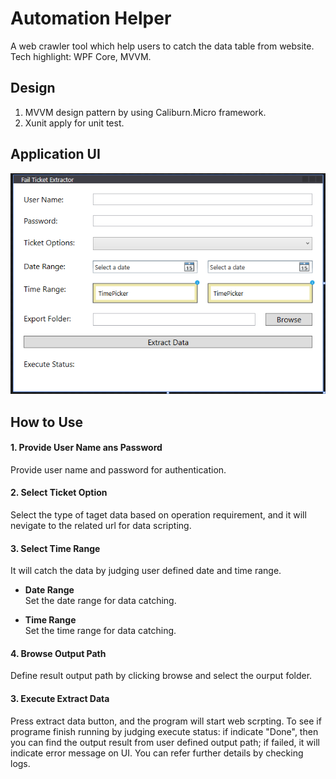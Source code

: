 # Automation Helper
A web crawler tool which help users to catch the data table from website. Tech highlight: WPF Core, MVVM.

## Design
1. MVVM design pattern by using Caliburn.Micro framework.
2. Xunit apply for unit test.

## Application UI

![image](https://github.com/TheNickDeveloper/AutomationHelper/blob/master/images/AppUi.png)

## How to Use

#### 1. Provide User Name ans Password

Provide user name and password for authentication.

#### 2. Select Ticket Option

Select the type of taget data based on operation requirement, and it will nevigate to the related url for data scripting.

#### 3. Select Time Range

It will catch the data by judging user defined date and time range.
- **Date Range**  
    Set the date range for data catching.


- **Time Range**  
    Set the time range for data catching.

#### 4. Browse Output Path

Define result output path by clicking browse and select the ourput folder.

#### 3. Execute Extract Data

Press extract data button, and the program will start web scrpting. To see if programe finish running by judging execute status: if indicate "Done", then you can find the output result from user defined output path; if failed, it will indicate error message on UI. You can refer further details by checking logs. 